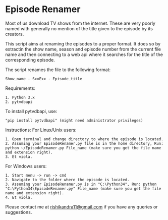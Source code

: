 <h1>Episode Renamer</h1>
<p>Most of us download TV shows from the internet. These are very poorly named with generally no mention of the title given to the episode by its creators.</p>
<p>
This script aims at renaming the episodes to a proper format. It does so by extractin the show name, season and episode number from the current file name and then connecting to a web api where it searches for the title of the corresponding episode.
</p>
The script renames the file to the following format:
	
	Show_name - SxxExx - Episode_title

Requirements:
	
	1. Python 3.x
	2. pytvdbapi

To install pytvdbapi, use:

	"pip install pytvdbapi" (might need administrator privileges)

Instructions:
For Linux/Unix users:
	
	1. Open terminal and change directory to where the episode is located.
	2. Assuming your EpisodeRenamer.py file is in the home directory, Run: python ~/EpisodeRenamer.py File_name (make sure you get the file name and extension right).
	3. Et viola.

For Windows users:
	
	1. Start menu -> run -> cmd
	2. Navigate to the folder where the episode is located.
	3. Assuming your EpisodeRenamer.py is in "C:\Python34", Run: python "C:\Python34\EpisodeRenamer.py" File_name (make sure you get the file name and extension right).
	4. Et viola.

Please contact me at rishikandra11@gmail.com if you have any queries or suggestions.
